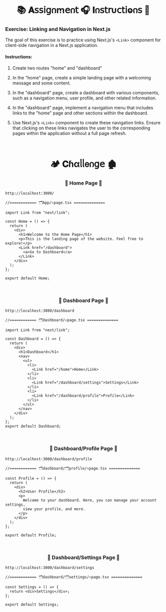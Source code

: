 
<h1  align="center" >📚 𝐀𝗌𝗌𝗂𝗀𐓣ꭑ𝖾𐓣𝗍 🎧 𝚰𐓣𝗌𝗍𝗋υ𝖼𝗍𝗂ⱺ𐓣𝗌 🧋</h1>

### Exercise: Linking and Navigation in Next.js

The goal of this exercise is to practice using Next.js's `<Link>` component for client-side navigation in a Next.js application.

#### Instructions:

1. Create two routes "home" and "dashboard"

2. In the "home" page, create a simple landing page with a welcoming message and some content.

3. In the "dashboard" page, create a dashboard with various components, such as a navigation menu, user profile, and other related information.

4. In the "dashboard" page, implement a navigation menu that includes links to the "home" page and other sections within the dashboard.

5. Use Next.js's `<Link>` component to create these navigation links. Ensure that clicking on these links navigates the user to the corresponding pages within the application without a full page refresh.

</br>

<h1  align="center" > 🏕️ 𝐂ɦαᥣᥣ𝖾𐓣𝗀𝖾 🏚️</h1>

<h3 align="center" > 🐇 Home Page  🦚</h3>

```dash
http://localhost:3000/
```

```TSX
//============ 🗂️App/⚛️page.tsx ============== 

import Link from "next/link";

const Home = () => {
  return (
    <div>
      <h1>Welcome to the Home Page</h1>
      <p>This is the landing page of the website. Feel free to explore!</p>
      <Link href="/dashboard">
        <a>Go to Dashboard</a>
      </Link>
    </div>
  );
};

export default Home;

```

</br>

<h3 align="center" > 🐇 Dashboard Page  🦚</h3>

```dash
http://localhost:3000/dashboard
```

```TSX
//============ 🗂️dashboard/⚛️page.tsx ============== 

import Link from "next/link";

const Dashboard = () => {
  return (
    <div>
      <h1>Dashboard</h1>
      <nav>
        <ul>
          <li>
            <Link href="/home">Home</Link>
          </li>
          <li>
            <Link href="/dashboard/settings">Settings</Link>
          </li>
          <li>
            <Link href="/dashboard/profile">Profile</Link>
          </li>
        </ul>
      </nav>
    </div>
  );
};
export default Dashboard;

```

</br>

<h3 align="center" > 🐇 Dashboard/Profile Page  🦚</h3>

```dash
http://localhost:3000/dashboard/profile
```

```TSX
//============ 🗂️dashboard/🗂️profile/⚛️page.tsx ============== 

const Profile = () => {
  return (
    <div>
      <h2>User Profile</h2>
      <p>
        Welcome to your dashboard. Here, you can manage your account settings,
        view your profile, and more.
      </p>
    </div>
  );
};

export default Profile;

```

</br>

<h3 align="center" > 🐇 Dashboard/Settings Page  🦚</h3>

```dash
http://localhost:3000/dashboard/settings
```

```TSX
//============ 🗂️dashboard/🗂️settings/⚛️page.tsx ============== 

const Settings = () => {
  return <div>Settings</div>;
};

export default Settings;

```
